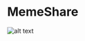 # MemeShare
![alt text](https://media-exp1.licdn.com/dms/image/C4D22AQHIm4lpmVA6jg/feedshare-shrink_1280/0/1609963321180?e=1616630400&v=beta&t=i12WafZPhA1xts6v2In_fjIPdwZMyTpwPYAvvkUS4xs)

